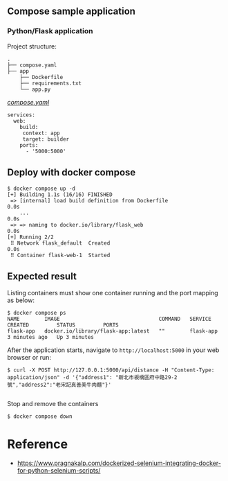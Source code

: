 ## Compose sample application
### Python/Flask application

Project structure:
```
.
├── compose.yaml
├── app
    ├── Dockerfile
    ├── requirements.txt
    └── app.py

```

[_compose.yaml_](compose.yaml)
```
services: 
  web: 
    build:
     context: app
     target: builder
    ports: 
      - '5000:5000'
```

## Deploy with docker compose

```
$ docker compose up -d
[+] Building 1.1s (16/16) FINISHED
 => [internal] load build definition from Dockerfile                                                                                                                                                                                       0.0s
    ...                                                                                                                                         0.0s
 => => naming to docker.io/library/flask_web                                                                                                                                                                                               0.0s
[+] Running 2/2
 ⠿ Network flask_default  Created                                                                                                                                                                                                          0.0s
 ⠿ Container flask-web-1  Started
```

## Expected result

Listing containers must show one container running and the port mapping as below:
```
$ docker compose ps
NAME        IMAGE                                COMMAND   SERVICE     CREATED         STATUS         PORTS
flask-app   docker.io/library/flask-app:latest   ""        flask-app   3 minutes ago   Up 3 minutes
```

After the application starts, navigate to `http://localhost:5000` in your web browser or run:
```
$ curl -X POST http://127.0.0.1:5000/api/distance -H "Content-Type: application/json" -d '{"address1": "新北市板橋區府中路29-2號","address2":"老宋記真善美牛肉麵"}'
 
```

Stop and remove the containers
```
$ docker compose down
```

 
# Reference
* https://www.pragnakalp.com/dockerized-selenium-integrating-docker-for-python-selenium-scripts/